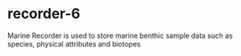 # recorder-6
Marine Recorder is used to store marine benthic sample data such as species, physical attributes and biotopes
